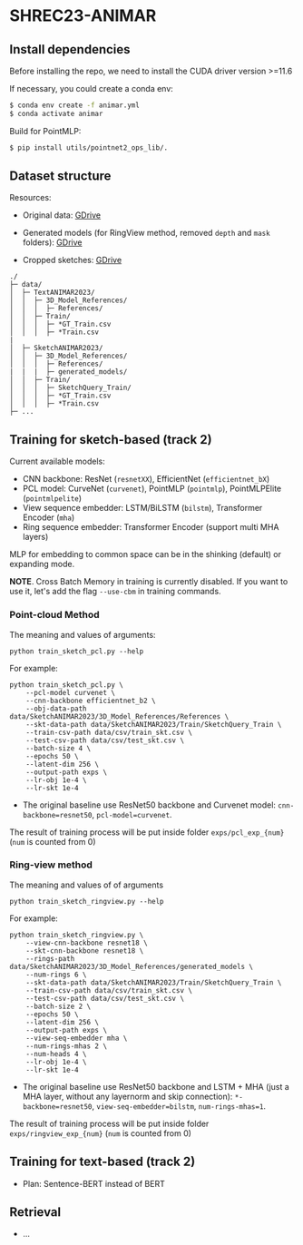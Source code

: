 # SHREC23-ANIMAR

## Install dependencies

Before installing the repo, we need to install the CUDA driver version >=11.6

If necessary, you could create a conda env:

```bash
$ conda env create -f animar.yml
$ conda activate animar
```
Build for PointMLP:

```bash
$ pip install utils/pointnet2_ops_lib/.
```

## Dataset structure

Resources:

- Original data: [GDrive](https://drive.google.com/drive/folders/1lox1J_C3XXYpXeGdHh34QnXnvx9Vhj4Y?usp=share_link)

- Generated models (for RingView method, removed `depth` and `mask` folders): [GDrive](https://drive.google.com/file/d/1UsnawE_BLqK6vzJ0RGAa6KtXniJm3JkL/view?usp=sharing)

- Cropped sketches: [GDrive](https://drive.google.com/file/d/1AbaWwM0YP_7DLgOiP2U7tnV3OmsEfA0O/view?usp=share_link)

```
./
├─ data/
│  ├─ TextANIMAR2023/
│  │  ├─ 3D_Model_References/
│  │  │  ├─ References/
│  │  ├─ Train/
│  │  │  ├─ *GT_Train.csv
│  │  │  ├─ *Train.csv
|
│  ├─ SketchANIMAR2023/
│  │  ├─ 3D_Model_References/
│  │  │  ├─ References/
|  |  |  ├─ generated_models/
│  │  ├─ Train/
│  │  │  ├─ SketchQuery_Train/
│  │  │  ├─ *GT_Train.csv
│  │  │  ├─ *Train.csv
├─ ...
```

## Training for sketch-based (track 2)

Current available models:

- CNN backbone: ResNet (`resnetXX`), EfficientNet (`efficientnet_bX`)
- PCL model: CurveNet (`curvenet`), PointMLP (`pointmlp`), PointMLPElite (`pointmlpelite`)
- View sequence embedder: LSTM/BiLSTM (`bilstm`), Transformer Encoder (`mha`)
- Ring sequence embedder: Transformer Encoder (support multi MHA layers)

MLP for embedding to common space can be in the shinking (default) or expanding mode.

**NOTE**. Cross Batch Memory in training is currently disabled. If you want to use it, let's add the flag `--use-cbm` in training commands.

### Point-cloud Method

The meaning and values of arguments:

```
python train_sketch_pcl.py --help
```

For example:

```
python train_sketch_pcl.py \
    --pcl-model curvenet \
    --cnn-backbone efficientnet_b2 \
    --obj-data-path data/SketchANIMAR2023/3D_Model_References/References \
    --skt-data-path data/SketchANIMAR2023/Train/SketchQuery_Train \
    --train-csv-path data/csv/train_skt.csv \
    --test-csv-path data/csv/test_skt.csv \
    --batch-size 4 \
    --epochs 50 \
    --latent-dim 256 \
    --output-path exps \
    --lr-obj 1e-4 \
    --lr-skt 1e-4
```
- The original baseline use ResNet50 backbone and Curvenet model:
`cnn-backbone=resnet50`, `pcl-model=curvenet`.

The result of training process will be put inside folder `exps/pcl_exp_{num}` (`num` is counted from 0)

### Ring-view method

The meaning and values of of arguments

```
python train_sketch_ringview.py --help
```

For example:

```
python train_sketch_ringview.py \
    --view-cnn-backbone resnet18 \
    --skt-cnn-backbone resnet18 \
    --rings-path data/SketchANIMAR2023/3D_Model_References/generated_models \
    --num-rings 6 \
    --skt-data-path data/SketchANIMAR2023/Train/SketchQuery_Train \
    --train-csv-path data/csv/train_skt.csv \
    --test-csv-path data/csv/test_skt.csv \
    --batch-size 2 \
    --epochs 50 \
    --latent-dim 256 \
    --output-path exps \
    --view-seq-embedder mha \
    --num-rings-mhas 2 \
    --num-heads 4 \
    --lr-obj 1e-4 \
    --lr-skt 1e-4
```

- The original baseline use ResNet50 backbone and LSTM + MHA (just a MHA layer, without any layernorm and skip connection): `*-backbone=resnet50`, `view-seq-embedder=bilstm`, `num-rings-mhas=1`.

The result of training process will be put inside folder `exps/ringview_exp_{num}` (`num` is counted from 0)

## Training for text-based (track 2)

- Plan: Sentence-BERT instead of BERT

## Retrieval

- ...